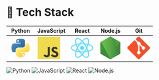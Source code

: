 # 🚀 Tech Stack

| Python | JavaScript | React | Node.js | Git |
|--------|------------|-------|---------|-----|
| <img src="https://raw.githubusercontent.com/devicons/devicon/master/icons/python/python-original.svg" width="60"/> | <img src="https://raw.githubusercontent.com/devicons/devicon/master/icons/javascript/javascript-original.svg" width="60"/> | <img src="https://raw.githubusercontent.com/devicons/devicon/master/icons/react/react-original.svg" width="60"/> | <img src="https://raw.githubusercontent.com/devicons/devicon/master/icons/nodejs/nodejs-original.svg" width="60"/> | <img src="https://raw.githubusercontent.com/devicons/devicon/master/icons/git/git-original.svg" width="60"/> |


![Python](https://img.shields.io/badge/Python-3776AB?logo=python&logoColor=white)
![JavaScript](https://img.shields.io/badge/JavaScript-F7DF1E?logo=javascript&logoColor=black)
![React](https://img.shields.io/badge/React-20232A?logo=react&logoColor=61DAFB)
![Node.js](https://img.shields.io/badge/Node.js-339933?logo=node.js&logoColor=white)

